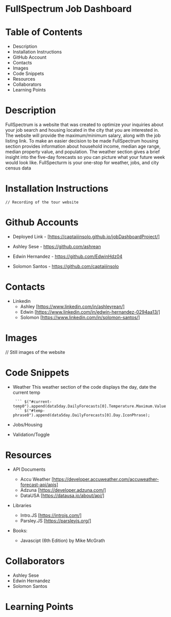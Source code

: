 # FullSpectrum Job Dashboard

# Table of Contents
- Description
- Installation Instructions
- GitHub Account
- Contacts
- Images
- Code Snippets
- Resources
- Collaborators
- Learning Points


# Description
FullSpectrum is a website that was created to optimize your inquiries about your job search and housing located in the city that you are interested in. The website will provide the maximum/minimum salary, along with the job listing link. To make an easier decision to be made FullSpectrum housing section provides information about household income, median age range, median property value, and population. The weather section gives a brief insight into the five-day forecasts so you can picture what your future week would look like. FullSpecturm is your one-stop for weather, jobs, and city census data


# Installation Instructions
    // Recording of the tour website

# Github Accounts
- Deployed Link - [https://captaiiinsolo.github.io/jobDashboardProject/]

- Ashley Sese - https://github.com/ashrean
- Edwin Hernandez - https://github.com/EdwinHdz04
- Solomon Santos - https://github.com/captaiiinsolo

# Contacts
- Linkedin
    - Ashley [https://www.linkedin.com/in/ashleyrean/]
    - Edwin [https://www.linkedin.com/in/edwin-hernandez-0294aa13/]
    - Solomon  [https://www.linkedin.com/in/solomon-santos/]

# Images
// Still images of the website

# Code Snippets
- Weather
    This weather section of the code displays the day, date the current temp 
  ```  $("#day0").append(dayjs(data5day.DailyForecasts[0].Date).format(" dddd MMMM DD, YYYY "));
   ``` $("#current-temp0").append(data5day.DailyForecasts[0].Temperature.Maximum.Value);
   ``` $("#temp-phrase0").append(data5day.DailyForecasts[0].Day.IconPhrase);

- Jobs/Housing


- Validation/Toggle

# Resources
- API Documents
    - Accu Weather [https://developer.accuweather.com/accuweather-forecast-api/apis]
    - Adzuna [https://developer.adzuna.com/]
    - DataUSA [https://datausa.io/about/api/]

- Libraries
    - Intro.JS [https://introjs.com/]
    - Parsley.JS [https://parsleyjs.org/]

- Books:
    - Javascipt (6th Edition) by Mike McGrath

# Collaborators
- Ashley Sese
- Edwin Hernandez
- Solomon Santos

# Learning Points
